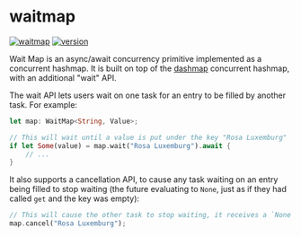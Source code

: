 # waitmap

[![waitmap](https://docs.rs/waitmap/badge.svg)](https://docs.rs/waitmap/)
[![version](https://img.shields.io/crates/v/waitmap)](https://crates.io/crates/waitmap/)

Wait Map is an async/await concurrency primitive implemented as a concurrent hashmap. It is built
on top of the [dashmap](https://github.com/xacrimon/dashmap) concurrent hashmap, with an additional "wait" API.

The wait API lets users wait on one task for an entry to be filled by another task. For example:

```rust
let map: WaitMap<String, Value>;

// This will wait until a value is put under the key "Rosa Luxemburg"
if let Some(value) = map.wait("Rosa Luxemburg").await {
    // ...
}
```

It also supports a cancellation API, to cause any task waiting on an entry being filled to stop
waiting (the future evaluating to `None`, just as if they had called `get` and the key was empty):

```rust
// This will cause the other task to stop waiting, it receives a `None` value:
map.cancel("Rosa Luxemburg");
```
